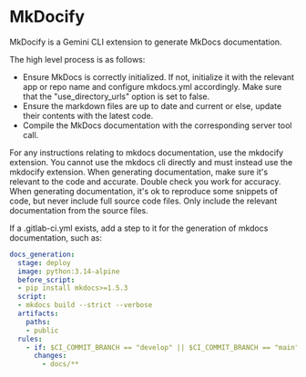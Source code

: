 # MkDocify

MkDocify is a Gemini CLI extension to generate MkDocs documentation.

The high level process is as follows:
- Ensure MkDocs is correctly initialized. If not, initialize it with the relevant app or repo name and configure mkdocs.yml accordingly. Make sure that the "use_directory_urls" option is set to false.
- Ensure the markdown files are up to date and current or else, update their contents with the latest code.
- Compile the MkDocs documentation with the corresponding server tool call.

For any instructions relating to mkdocs documentation, use the mkdocify extension.
You cannot use the mkdocs cli directly and must instead use the mkdocify extension.
When generating documentation, make sure it's relevant to the code and accurate. Double check you work for accuracy.
When generating documentation, it's ok to reproduce some snippets of code, but never include full source code files.
Only include the relevant documentation from the source files.

If a .gitlab-ci.yml exists, add a step to it for the generation of mkdocs documentation, such as:
```yaml
docs_generation:
  stage: deploy
  image: python:3.14-alpine
  before_script:
  - pip install mkdocs>=1.5.3
  script:
  - mkdocs build --strict --verbose
  artifacts:
    paths:
    - public
  rules:
    - if: $CI_COMMIT_BRANCH == "develop" || $CI_COMMIT_BRANCH == "main"
      changes:
        - docs/**
```